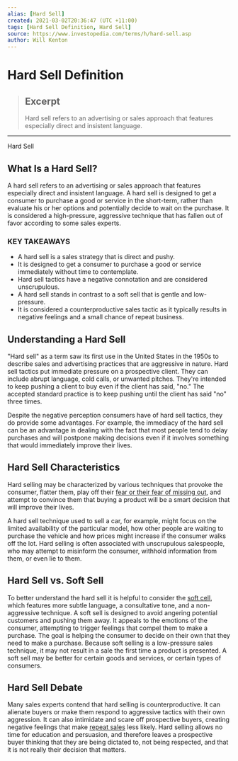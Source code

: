 ```yaml
---
alias: [Hard Sell]
created: 2021-03-02T20:36:47 (UTC +11:00)
tags: [Hard Sell Definition, Hard Sell]
source: https://www.investopedia.com/terms/h/hard-sell.asp
author: Will Kenton
---
```


# Hard Sell Definition

> ## Excerpt
> Hard sell refers to an advertising or sales approach that features especially direct and insistent language.

---

Hard Sell
## What Is a Hard Sell?

A hard sell refers to an advertising or sales approach that features especially direct and insistent language. A hard sell is designed to get a consumer to purchase a good or service in the short-term, rather than evaluate his or her options and potentially decide to wait on the purchase. It is considered a high-pressure, aggressive technique that has fallen out of favor according to some sales experts.

### KEY TAKEAWAYS

-   A hard sell is a sales strategy that is direct and pushy.
-   It is designed to get a consumer to purchase a good or service immediately without time to contemplate.
-   Hard sell tactics have a negative connotation and are considered unscrupulous.
-   A hard sell stands in contrast to a soft sell that is gentle and low-pressure.
-   It is considered a counterproductive sales tactic as it typically results in negative feelings and a small chance of repeat business.

## Understanding a Hard Sell

"Hard sell" as a term saw its first use in the United States in the 1950s to describe sales and advertising practices that are aggressive in nature. Hard sell tactics put immediate pressure on a prospective client. They can include abrupt language, cold calls, or unwanted pitches. They're intended to keep pushing a client to buy even if the client has said, "no." The accepted standard practice is to keep pushing until the client has said "no" three times.

Despite the negative perception consumers have of hard sell tactics, they do provide some advantages. For example, the immediacy of the hard sell can be an advantage in dealing with the fact that most people tend to delay purchases and will postpone making decisions even if it involves something that would immediately improve their lives.

## Hard Sell Characteristics

Hard selling may be characterized by various techniques that provoke the consumer, flatter them, play off their [fear or their fear of missing out](https://www.investopedia.com/terms/r/regrettheory.asp), and attempt to convince them that buying a product will be a smart decision that will improve their lives.

A hard sell technique used to sell a car, for example, might focus on the limited availability of the particular model, how other people are waiting to purchase the vehicle and how prices might increase if the consumer walks off the lot. Hard selling is often associated with unscrupulous salespeople, who may attempt to misinform the consumer, withhold information from them, or even lie to them.

## Hard Sell vs. Soft Sell

To better understand the hard sell it is helpful to consider the [soft cell](https://www.investopedia.com/terms/s/soft-sell.asp), which features more subtle language, a consultative tone, and a non-aggressive technique. A soft sell is designed to avoid angering potential customers and pushing them away. It appeals to the emotions of the consumer, attempting to trigger feelings that compel them to make a purchase. The goal is helping the consumer to decide on their own that they need to make a purchase. Because soft selling is a low-pressure sales technique, it may not result in a sale the first time a product is presented. A soft sell may be better for certain goods and services, or certain types of consumers.

## Hard Sell Debate

Many sales experts contend that hard selling is counterproductive. It can alienate buyers or make them respond to aggressive tactics with their own aggression. It can also intimidate and scare off prospective buyers, creating negative feelings that make [repeat sales](https://www.investopedia.com/terms/r/repeat-sales.asp) less likely. Hard selling allows no time for education and persuasion, and therefore leaves a prospective buyer thinking that they are being dictated to, not being respected, and that it is not really their decision that matters.
